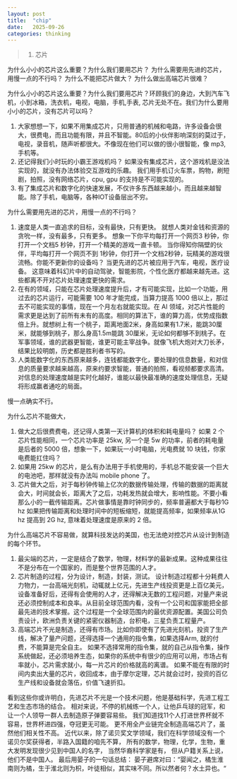 ```yaml
---
layout: post
title:  "chip"
date:   2025-09-26
categories: thinking
---
```


> 1. 芯片

为什么小小的芯片这么重要？为什么我们要用芯片？
为什么需要用先进的芯片，用慢一点的不行吗？
为什么不能把芯片做大？
为什么做出高端芯片很难？


为什么小小的芯片这么重要？为什么我们要用芯片？环顾我们的身边，大到汽车飞机，小到冰箱，洗衣机，电视，电脑，手机,手表, 芯片无处不在。我们为什么要用小小的芯片，没有芯片可以吗？ 
1. 大家想想一下，如果不用集成芯片，只用普通的机械和电路，许多设备会很大，很费电，而且功能有限，并且不智能。80后的小伙伴影响深刻的莫过于，电视，录音机，随声听都很大。不像现在他们可以做的很小很智能，像 mp3, 手机等。
2. 还记得我们小时玩的小霸王游戏机吗？ 如果没有集成芯片，这个游戏机是没法实现的，就没有办法体验交互游戏的乐趣。 我们用手机订火车票，购物，刷短剧，拍照，没有网络芯片，cpu, gpu 的支持是不可能实现的。
3. 有了集成芯片和数字化的快速发展，不仅许多东西越来越小，而且越来越智能。除了手机，电脑等，各种IOT设备层出不穷。



为什么需要用先进的芯片，用慢一点的不行吗？
1. 速度是人类一直追求的目标，没有最快，只有更快。 就想人类对金钱和资源的贪吮一样，没有最多，只有更多。 想象一下你平均每打开一个网页3 秒钟，你打开一个文档5 秒钟，打开一个精美的游戏一直卡顿。
当你得知你隔壁的伙伴，平均每打开一个网页不到 1秒钟，你打开一个文档2秒钟，玩精美的游戏很流畅。你能不更新你的设备吗？ 当更先进的芯片被应用于汽车，电视，医疗设备。 这意味着科幻片中的自动驾驶，智能影院，个性化医疗都越来越先进。这些都离不开对芯片处理速度更快的需求。 
2. 在有的领域，只能在芯片处理速度提升后，才有可能实现，比如一个功能，用过去的芯片运行，可能需要 100 年才能完成，当算力提高 1000 倍以上，那过去不可能实现的事情，现在一个月左右就能实现。在 AI 领域，对芯片性能的需求更是达到了前所有未有的高度。相同的算法下，谁的算力高，优势成指数倍上升。就想树上有一个桃子，距离地面2米，身高如果有1.7米，能跳30厘米，就能够到桃子，那么身高1.5m能跳 30厘米，无论如何都够不到桃子。在军事领域，谁的武器更智能，谁更可能主宰战争。就像飞机大炮对大刀长矛，结果比较明朗，历史都是胜利者书写的。
3. 人类能数字化的东西原来越多，连钱都能数字化，要处理的信息数量，和对信息的质量要求越来越高，原来约要求智能，普通的拍照，看视频都要求高清。对信息的处理速度越是实时化越好，谁能以最快最准确的速度处理信息，无疑将形成赢者通吃的局面。

慢一点确实不行。




为什么芯片不能做大，
1. 做大之后很费费电，还记得人类第一天计算机的体积和耗电量吗？ 如果 2 个芯片性能相同，一个芯片功率是 25kw, 另一个是 5w 的功率，前者的耗电量是后者的 5000 倍，想象一下，如果玩一小时电脑，光电费就 10 块钱，你家电费能扛住吗？
2. 如果用 25kw 的芯片，是么有办法用于手机使用的，手机总不能安装一个巨大的电池吧，那样就没有办法叫 mobile phone 了。
3. 芯片做大之后，对于每秒钟传输上亿次的数据传输处理，传输的数据的距离就会大，时间就会长，距离大了之后，功耗发热就会增大，影响性能。不要小看那么小的一截传输距离。芯片做事情是靠时钟同步的，频率普遍都大于每秒1G hz
如果把传输距离和处理时间中的短板缩短，就能提高频率，如果频率从1G hz 提高到 2G hz, 意味着处理速度是原来的 2 倍。



为什么高端芯片不容易做，就算科技发达的美国，也无法绝对控芯片从设计到制造的每个环节。
1. 最尖端的芯片，一定是结合了数学，物理，材料学的最新成果。这种成果往往不是分布在一个国家的，而是整个世界范围的人才。
2. 芯片制造的过程，分为设计，制造，封装，测试。 设计制造过程都十分耗费人力物力，一台高端光刻机，动辄就上亿元，先进生产线投资更是上百亿美元， 设备准备好后，还得有会使用的人才，还得解决无数的工程问题，对量产来说还必须控制成本和良率。从目前全球范围内看，没有一个公司和国家能把全部最先进的技术掌握。这个过程是一个全球范围内的最优资源配置。美国公司负责设计，欧洲负责关键的紧密仪器制造，台积电，三星负责工程量产。
3. 高端芯片不光是制造，还得有市场。比如你即使有了先进光刻机，投资了生产线，解决了量产问题，还得选择一个通用的指令集，如果选择Arm, 就的付费，不能算是完全自主。 
如果不选择常用的指令集，就的自己从指令集，操作系统做起，还必须培养生态，如果你的系统中有很少的应用可以用，市场占有率就小，芯片需求就小，每一片芯片的价格就高的离谱。
如果不能在有限的时间内卖出大量的芯片，收回成本，由于摩尔定理，芯片就会过时，投资的百亿生产线和设备就会落伍，价值飞速折扣。


看到这些你或许明白，先进芯片不光是一个技术问题，他是基础科学，先进工程工艺和生态市场的结合。 相对来说，不停的机械练一个人，让他乒乓球的冠军，和让一个人领导一群人去制造原子弹要容易些。 我们知道找11个人打进世界杯就不容易，世界杯进四强，夺冠更无可能。 更不用全产业链完全制造高端芯片了，虽然他们相关性不高。 近代以来，除了诺贝奖文学领域，我们在科学领域没有一个诺贝尔奖获得者，半路入国籍的咱先不算， 所有的数学，物理，化学，生物，重大发明发现很少见到中国人的名字， 当然华裔科学家是有， 但从户籍关系上说，他们不是中国人。 最后用晏子的一句话总结： 晏子避席对曰：“婴闻之，橘生淮南则为橘，生于淮北则为枳，叶徒相似，其实味不同。所以然者何？水土异也。“






